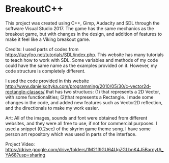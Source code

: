 # BreakoutC++
This project was created using C++, Gimp, Audacity and SDL through the software Visual Studio 2017. The game has the same mechanics as the breakout game, but with changes in the design, and addition of features to make it feel like a Viking breakout game.
 
 
Credits:
I used parts of codes from https://lazyfoo.net/tutorials/SDL/index.php. This website has many tutorials to teach how to work with SDL. Some variables and methods of my code could have the same name as the examples provided on it. However, my code structure is completely different.

I used the code provided in this website http://www.danielsoltyka.com/programming/2010/05/30/c-vector2d-rectangle-classes/ that has two structucs: (1) that represents a 2D Vector, with some functionalities; (2)that represents a Rectangle. I made some changes in the code, and added new features such as Vector2D reflection, and the directionals to make my work easier. 

Art: All of the images, sounds and font were obtained from different websites, and they were all free to use, if not for commercial purposes. I used a snippet (0.2sec) of the skyrim game theme song. I have some person art repository which was used in parts of the interface.

Project Video: https://drive.google.com/drive/folders/1M213IGU64UgZGLbnK4J5BarnytA_YA68?usp=sharing
